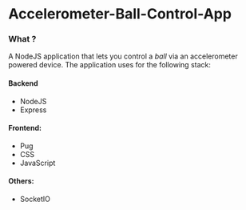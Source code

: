 # **Accelerometer-Ball-Control-App**

### What ?
A NodeJS application that lets you control a *ball* via an accelerometer powered device. The application uses for the following stack:

#### Backend

* NodeJS
* Express

#### Frontend:

* Pug
* CSS
* JavaScript

#### Others:

* SocketIO
